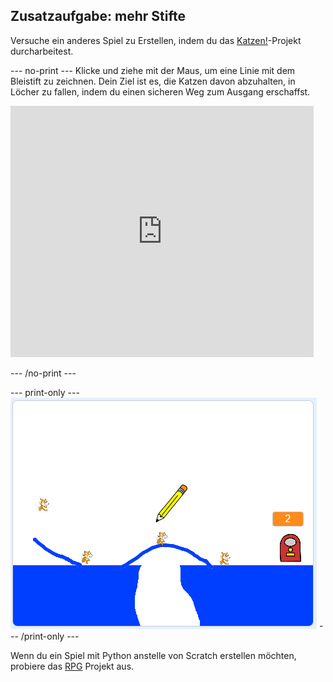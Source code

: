 ## Zusatzaufgabe: mehr Stifte

Versuche ein anderes Spiel zu Erstellen, indem du das [Katzen!](https://projects.raspberrypi.org/en/projects/cats?utm_source=pathway&utm_medium=whatnext&utm_campaign=projects)-Projekt durcharbeitest.

\--- no-print \--- Klicke und ziehe mit der Maus, um eine Linie mit dem Bleistift zu zeichnen. Dein Ziel ist es, die Katzen davon abzuhalten, in Löcher zu fallen, indem du einen sicheren Weg zum Ausgang erschaffst.

<div class="scratch-preview">
  <iframe allowtransparency="true" width="485" height="402" src="https://scratch.mit.edu/projects/embed/253667883/?autostart=false" frameborder="0" scrolling="no"></iframe>
</div>

\--- /no-print \---

\--- print-only \--- ![Cats finished](images/cats-finished.png) \--- /print-only \---

Wenn du ein Spiel mit Python anstelle von Scratch erstellen möchten, probiere das [RPG](https://projects.raspberrypi.org/en/projects/rpg?utm_source=pathway&utm_medium=whatnext&utm_campaign=projects) Projekt aus.